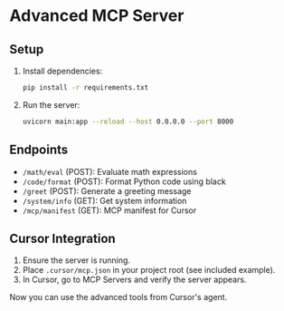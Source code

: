 # Advanced MCP Server

## Setup

1. Install dependencies:
   ```sh
   pip install -r requirements.txt
   ```

2. Run the server:
   ```sh
   uvicorn main:app --reload --host 0.0.0.0 --port 8000
   ```

## Endpoints
- `/math/eval` (POST): Evaluate math expressions
- `/code/format` (POST): Format Python code using black
- `/greet` (POST): Generate a greeting message
- `/system/info` (GET): Get system information
- `/mcp/manifest` (GET): MCP manifest for Cursor

## Cursor Integration

1. Ensure the server is running.
2. Place `.cursor/mcp.json` in your project root (see included example).
3. In Cursor, go to MCP Servers and verify the server appears.

Now you can use the advanced tools from Cursor's agent.